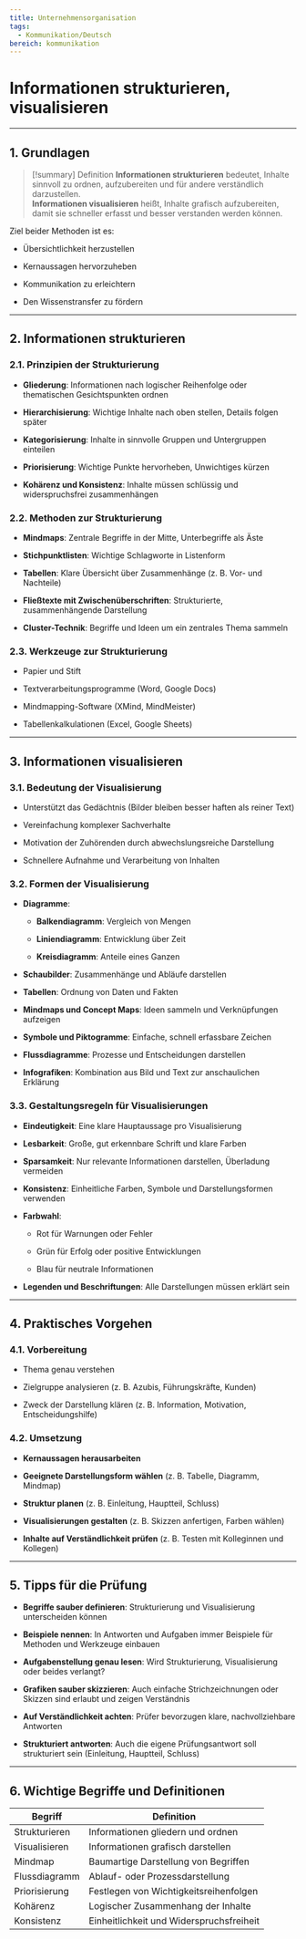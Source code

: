 ```yaml
---
title: Unternehmensorganisation
tags:
  - Kommunikation/Deutsch
bereich: kommunikation
---
```

# Informa­t­i­onen struktu­r­ie­ren, visualis­ie­ren
---

## 1. Grundlagen

>[!summary] Definition 
>**Informationen strukturieren** bedeutet, Inhalte sinnvoll zu ordnen, aufzubereiten und für andere verständlich darzustellen.  
**Informationen visualisieren** heißt, Inhalte grafisch aufzubereiten, damit sie schneller erfasst und besser verstanden werden können.

Ziel beider Methoden ist es:

- Übersichtlichkeit herzustellen
    
- Kernaussagen hervorzuheben
    
- Kommunikation zu erleichtern
    
- Den Wissenstransfer zu fördern
    

---

## 2. Informationen strukturieren

### 2.1. Prinzipien der Strukturierung

- **Gliederung**: Informationen nach logischer Reihenfolge oder thematischen Gesichtspunkten ordnen
    
- **Hierarchisierung**: Wichtige Inhalte nach oben stellen, Details folgen später
    
- **Kategorisierung**: Inhalte in sinnvolle Gruppen und Untergruppen einteilen
    
- **Priorisierung**: Wichtige Punkte hervorheben, Unwichtiges kürzen
    
- **Kohärenz und Konsistenz**: Inhalte müssen schlüssig und widerspruchsfrei zusammenhängen
    

### 2.2. Methoden zur Strukturierung

- **Mindmaps**: Zentrale Begriffe in der Mitte, Unterbegriffe als Äste
    
- **Stichpunktlisten**: Wichtige Schlagworte in Listenform
    
- **Tabellen**: Klare Übersicht über Zusammenhänge (z. B. Vor- und Nachteile)
    
- **Fließtexte mit Zwischenüberschriften**: Strukturierte, zusammenhängende Darstellung
    
- **Cluster-Technik**: Begriffe und Ideen um ein zentrales Thema sammeln
    

### 2.3. Werkzeuge zur Strukturierung

- Papier und Stift
    
- Textverarbeitungsprogramme (Word, Google Docs)
    
- Mindmapping-Software (XMind, MindMeister)
    
- Tabellenkalkulationen (Excel, Google Sheets)
    

---

## 3. Informationen visualisieren

### 3.1. Bedeutung der Visualisierung

- Unterstützt das Gedächtnis (Bilder bleiben besser haften als reiner Text)
    
- Vereinfachung komplexer Sachverhalte
    
- Motivation der Zuhörenden durch abwechslungsreiche Darstellung
    
- Schnellere Aufnahme und Verarbeitung von Inhalten
    

### 3.2. Formen der Visualisierung

- **Diagramme**:
    
    - **Balkendiagramm**: Vergleich von Mengen
        
    - **Liniendiagramm**: Entwicklung über Zeit
        
    - **Kreisdiagramm**: Anteile eines Ganzen
        
- **Schaubilder**: Zusammenhänge und Abläufe darstellen
    
- **Tabellen**: Ordnung von Daten und Fakten
    
- **Mindmaps und Concept Maps**: Ideen sammeln und Verknüpfungen aufzeigen
    
- **Symbole und Piktogramme**: Einfache, schnell erfassbare Zeichen
    
- **Flussdiagramme**: Prozesse und Entscheidungen darstellen
    
- **Infografiken**: Kombination aus Bild und Text zur anschaulichen Erklärung
    

### 3.3. Gestaltungsregeln für Visualisierungen

- **Eindeutigkeit**: Eine klare Hauptaussage pro Visualisierung
    
- **Lesbarkeit**: Große, gut erkennbare Schrift und klare Farben
    
- **Sparsamkeit**: Nur relevante Informationen darstellen, Überladung vermeiden
    
- **Konsistenz**: Einheitliche Farben, Symbole und Darstellungsformen verwenden
    
- **Farbwahl**:
    
    - Rot für Warnungen oder Fehler
        
    - Grün für Erfolg oder positive Entwicklungen
        
    - Blau für neutrale Informationen
        
- **Legenden und Beschriftungen**: Alle Darstellungen müssen erklärt sein
    

---

## 4. Praktisches Vorgehen

### 4.1. Vorbereitung

- Thema genau verstehen
    
- Zielgruppe analysieren (z. B. Azubis, Führungskräfte, Kunden)
    
- Zweck der Darstellung klären (z. B. Information, Motivation, Entscheidungshilfe)
    

### 4.2. Umsetzung

- **Kernaussagen herausarbeiten**
    
- **Geeignete Darstellungsform wählen** (z. B. Tabelle, Diagramm, Mindmap)
    
- **Struktur planen** (z. B. Einleitung, Hauptteil, Schluss)
    
- **Visualisierungen gestalten** (z. B. Skizzen anfertigen, Farben wählen)
    
- **Inhalte auf Verständlichkeit prüfen** (z. B. Testen mit Kolleginnen und Kollegen)
    

---

## 5. Tipps für die Prüfung

- **Begriffe sauber definieren**: Strukturierung und Visualisierung unterscheiden können
    
- **Beispiele nennen**: In Antworten und Aufgaben immer Beispiele für Methoden und Werkzeuge einbauen
    
- **Aufgabenstellung genau lesen**: Wird Strukturierung, Visualisierung oder beides verlangt?
    
- **Grafiken sauber skizzieren**: Auch einfache Strichzeichnungen oder Skizzen sind erlaubt und zeigen Verständnis
    
- **Auf Verständlichkeit achten**: Prüfer bevorzugen klare, nachvollziehbare Antworten
    
- **Strukturiert antworten**: Auch die eigene Prüfungsantwort soll strukturiert sein (Einleitung, Hauptteil, Schluss)
    

---

## 6. Wichtige Begriffe und Definitionen

|Begriff|Definition|
|---|---|
|Strukturieren|Informationen gliedern und ordnen|
|Visualisieren|Informationen grafisch darstellen|
|Mindmap|Baumartige Darstellung von Begriffen|
|Flussdiagramm|Ablauf- oder Prozessdarstellung|
|Priorisierung|Festlegen von Wichtigkeitsreihenfolgen|
|Kohärenz|Logischer Zusammenhang der Inhalte|
|Konsistenz|Einheitlichkeit und Widerspruchsfreiheit|
